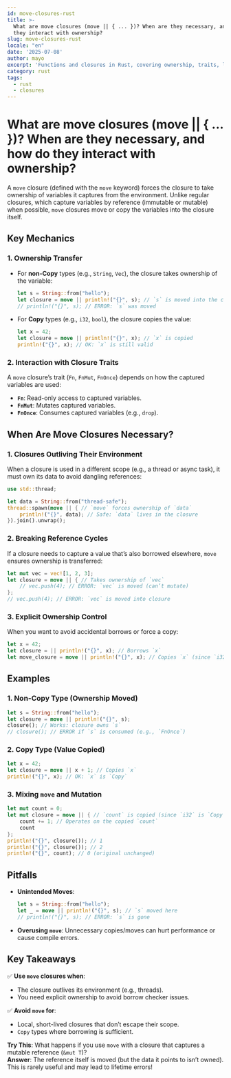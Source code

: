 ```yaml
---
id: move-closures-rust
title: >-
  What are move closures (move || { ... })? When are they necessary, and how do
  they interact with ownership?
slug: move-closures-rust
locale: "en"
date: '2025-07-08'
author: mayo
excerpt: 'Functions and closures in Rust, covering ownership, traits, lifetimes'
category: rust
tags:
  - rust
  - closures
---
```


# What are move closures (move || { ... })? When are they necessary, and how do they interact with ownership?

A `move` closure (defined with the `move` keyword) forces the closure to take ownership of variables it captures from the environment. Unlike regular closures, which capture variables by reference (immutable or mutable) when possible, `move` closures move or copy the variables into the closure itself.

## Key Mechanics

### 1. Ownership Transfer

- For **non-Copy** types (e.g., `String`, `Vec`), the closure takes ownership of the variable:
  ```rust
  let s = String::from("hello");
  let closure = move || println!("{}", s); // `s` is moved into the closure
  // println!("{}", s); // ERROR: `s` was moved
  ```

- For **Copy** types (e.g., `i32`, `bool`), the closure copies the value:
  ```rust
  let x = 42;
  let closure = move || println!("{}", x); // `x` is copied
  println!("{}", x); // OK: `x` is still valid
  ```

### 2. Interaction with Closure Traits

A `move` closure’s trait (`Fn`, `FnMut`, `FnOnce`) depends on how the captured variables are used:

- **`Fn`**: Read-only access to captured variables.
- **`FnMut`**: Mutates captured variables.
- **`FnOnce`**: Consumes captured variables (e.g., `drop`).

## When Are Move Closures Necessary?

### 1. Closures Outliving Their Environment

When a closure is used in a different scope (e.g., a thread or async task), it must own its data to avoid dangling references:
```rust
use std::thread;

let data = String::from("thread-safe");
thread::spawn(move || { // `move` forces ownership of `data`
    println!("{}", data); // Safe: `data` lives in the closure
}).join().unwrap();
```

### 2. Breaking Reference Cycles

If a closure needs to capture a value that’s also borrowed elsewhere, `move` ensures ownership is transferred:
```rust
let mut vec = vec![1, 2, 3];
let closure = move || { // Takes ownership of `vec`
    // vec.push(4); // ERROR: `vec` is moved (can’t mutate)
};
// vec.push(4); // ERROR: `vec` is moved into closure
```

### 3. Explicit Ownership Control

When you want to avoid accidental borrows or force a copy:
```rust
let x = 42;
let closure = || println!("{}", x); // Borrows `x`
let move_closure = move || println!("{}", x); // Copies `x` (since `i32` is `Copy`)
```

## Examples

### 1. Non-Copy Type (Ownership Moved)
```rust
let s = String::from("hello");
let closure = move || println!("{}", s);
closure(); // Works: closure owns `s`
// closure(); // ERROR if `s` is consumed (e.g., `FnOnce`)
```

### 2. Copy Type (Value Copied)
```rust
let x = 42;
let closure = move || x + 1; // Copies `x`
println!("{}", x); // OK: `x` is `Copy`
```

### 3. Mixing `move` and Mutation
```rust
let mut count = 0;
let mut closure = move || { // `count` is copied (since `i32` is `Copy`)
    count += 1; // Operates on the copied `count`
    count
};
println!("{}", closure()); // 1
println!("{}", closure()); // 2
println!("{}", count); // 0 (original unchanged)
```

## Pitfalls

- **Unintended Moves**:
  ```rust
  let s = String::from("hello");
  let _ = move || println!("{}", s); // `s` moved here
  // println!("{}", s); // ERROR: `s` is gone
  ```

- **Overusing `move`**:
  Unnecessary copies/moves can hurt performance or cause compile errors.

## Key Takeaways

✅ **Use `move` closures when**:
- The closure outlives its environment (e.g., threads).
- You need explicit ownership to avoid borrow checker issues.

✅ **Avoid `move` for**:
- Local, short-lived closures that don’t escape their scope.
- `Copy` types where borrowing is sufficient.

**Try This**: What happens if you use `move` with a closure that captures a mutable reference (`&mut T`)?  
**Answer**: The reference itself is moved (but the data it points to isn’t owned). This is rarely useful and may lead to lifetime errors!
